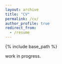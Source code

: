 ```yaml
---
layout: archive
title: "CV"
permalink: /cv/
author_profile: true
redirect_from:
  - /resume
---
```


{% include base_path %}

work in progress.
